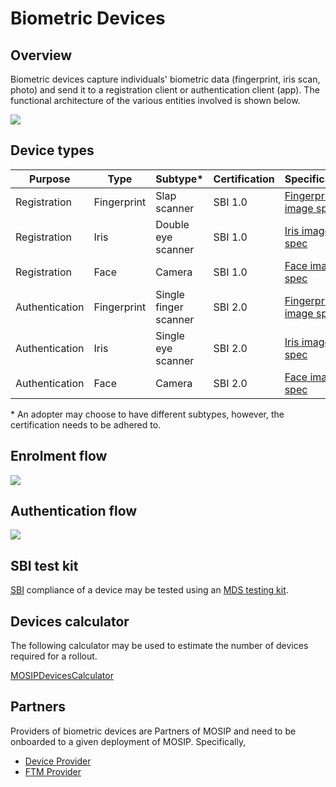 # Biometric Devices

## Overview

Biometric devices capture individuals' biometric data (fingerprint, iris scan, photo) and send it to a registration client or authentication client (app). The functional architecture of the various entities involved is shown below.

![](\_images/sdk.png)

## Device types

| Purpose        | Type        | Subtype\*             | Certification | Specification                                                          |
| -------------- | ----------- | --------------------- | ------------- | ---------------------------------------------------------------------- |
| Registration   | Fingerprint | Slap scanner          | SBI 1.0       | [Fingerprint image spec](biometric-image-specification.md#fingerprint) |
| Registration   | Iris        | Double eye scanner    | SBI 1.0       | [Iris image spec](biometric-image-specification.md#iris)               |
| Registration   | Face        | Camera                | SBI 1.0       | [Face image spec](biometric-image-specification.md#face)               |
| Authentication | Fingerprint | Single finger scanner | SBI 2.0       | [Fingerprint image spec](biometric-image-specification.md#fingerprint) |
| Authentication | Iris        | Single eye scanner    | SBI 2.0       | [Iris image spec](biometric-image-specification.md#iris)               |
| Authentication | Face        | Camera                | SBI 2.0       | [Face image spec](biometric-image-specification.md#face)               |

\* An adopter may choose to have different subtypes, however, the certification needs to be adhered to.

## Enrolment flow

![](\_images/devices-enrolment.png)

## Authentication flow

![](\_images/devices-authentication.png)

## SBI test kit

[SBI](secure-biometric-interface.md) compliance of a device may be tested using an [MDS testing kit](https://github.com/mosip/mds-testing-kit).

## Devices calculator

The following calculator may be used to estimate the number of devices required for a rollout.

[MOSIPDevicesCalculator](\_files/mosip-devices-calculator.xls)

## Partners

Providers of biometric devices are Partners of MOSIP and need to be onboarded to a given deployment of MOSIP. Specifically,

* [Device Provider](partners.md#device-partner-dp)
* [FTM Provider](partners.md#ftm-partner-ftmp)
